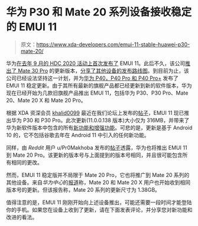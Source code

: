 # 华为 P30 和 Mate 20 系列设备接收稳定的 EMUI 11

> 原文：<https://www.xda-developers.com/emui-11-stable-huawei-p30-mate-20/>

华为[在去年 9 月的 HDC 2020 活动上首次发布了](https://www.xda-developers.com/huawei-unveils-its-latest-android-software-emui-11/) EMUI 11。此后不久，该公司[推出了 Mate 30 Pro](https://www.xda-developers.com/emui-11-update-is-now-rolling-out-to-the-huawei-mate-30-pro/) 的更新版本，[分享了其他设备的发布路线图](https://www.xda-developers.com/huawei-unveils-emui-11-update-plans/)。到目前为止，该公司已经设法坚持这一计划，并为[华为 P40，P40 Pro 和 P40 Pro+](https://www.xda-developers.com/huawei-p40-pro-stable-emui-11-update-ota/) 发布了 EMUI 11 稳定更新。由于其所有最新的旗舰产品都已经更新到新的软件版本，华为现在已经开始为几款旧旗舰产品推出 EMUI 11，包括华为 P30、P30 Pro、Mate 20、Mate 20 X 和 Mate 20 Pro。

根据 XDA 资深会员 [khalid0099](https://forum.xda-developers.com/m/khalid0099.4845168/) 最近在我们论坛上发布的[帖子](https://forum.xda-developers.com/t/huawei-p30-pro-updates.3918354/page-292#post-84550065)，EMUI 11 现已推出华为 P30 和 P30 Pro。此次更新(11.0.0.138 版本)大小仅为 316MB，并带来了华为新软件版本中包含的所有[新功能和增强功能](https://www.xda-developers.com/emui-11-huawei-honor-android-update-hands-on/)。可悲的是，更新是基于 Android 10 的，它不包括谷歌去年在 Android 11 中引入的任何新功能。

同样，由 *Reddit* 用户 u/Pr0Makhoba 发布的[帖子](http://reddit.com/r/Huawei/comments/lr8zav/got_my_emui_11_update/)透露，华为也将推出 EMUI 11 到 Mate 20 Pro。该更新的版本号与上面提到的版本号相同，并且很可能包含所有相同的更改。

然而，EMUI 11 稳定版并不局限于 Mate 20 Pro，它也将推广到 Mate 20 系列的其他设备。来自*华为中心*的[报道](https://www.huaweicentral.com/breaking-huawei-mate-20-started-receiving-emui-11-global/)称，Mate 20 和 Mate 20 X 用户也开始收到相同版本号的更新。但该报告称，Mate 20 系列的更新尺寸为 1.38GB。

值得注意的是，EMUI 11 刚刚开始向上述设备推出，可能还需要一段时间才能登陆你的手机。如果您在设备上收到了更新，请在下面发表评论，并分享您对新功能和改进的看法。